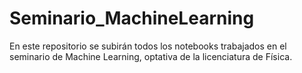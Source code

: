 # Seminario_MachineLearning
En este repositorio se subirán todos los notebooks trabajados en el seminario de Machine Learning, optativa de la licenciatura de Física. 
